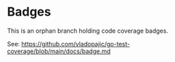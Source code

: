 # Badges

This is an orphan branch holding code coverage badges. 

See: https://github.com/vladopajic/go-test-coverage/blob/main/docs/badge.md
